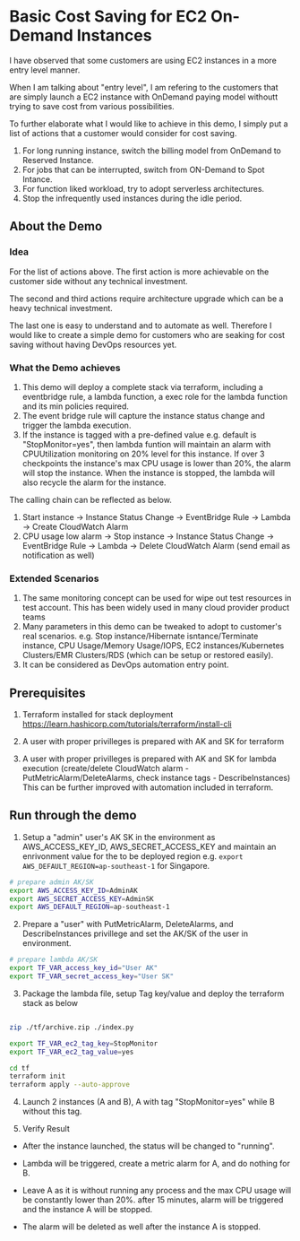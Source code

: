 # Basic Cost Saving for EC2 On-Demand Instances

I have observed that some customers are using EC2 instances in a more entry level manner.

When I am talking about "entry level", I am refering to the customers that are simply launch a EC2 instance with OnDemand paying model withoutt trying to save cost from various possibilities.

To further elaborate what I would like to achieve in this demo, I simply put a list of actions that a customer would consider for cost saving.

1. For long running instance, switch the billing model from OnDemand to Reserved Instance.
2. For jobs that can be interrupted, switch from ON-Demand to Spot Intance.
3. For function liked workload, try to adopt serverless architectures.
4. Stop the infrequently used instances during the idle period.


## About the Demo

### Idea

For the list of actions above. The first action is more achievable on the customer side without any technical investment.

The second and third actions require architecture upgrade which can be a heavy technical investment.

The last one is easy to understand and to automate as well. Therefore I would like to create a simple demo for customers who are seaking for cost saving without having DevOps resources yet.

### What the Demo achieves

1. This demo will deploy a complete stack via terraform, including a eventbridge rule, a lambda function, a exec role for the lambda function and its min policies required.
2. The event bridge rule will capture the instance status change and trigger the lambda execution.
3. If the instance is tagged with a pre-defined value e.g. default is "StopMonitor=yes", then lambda funtion will maintain an alarm with CPUUtilization monitoring on 20% level for this instance. If over 3 checkpoints the instance's max CPU usage is lower than 20%, the alarm will stop the instance. When the instance is stopped, the lambda will also recycle the alarm for the instance.

The calling chain can be reflected as below.

1. Start instance -> Instance Status Change -> EventBridge Rule -> Lambda -> Create CloudWatch Alarm
2. CPU usage low alarm -> Stop instance -> Instance Status Change -> EventBridge Rule -> Lambda -> Delete CloudWatch Alarm (send email as notification as well)

### Extended Scenarios

1. The same monitoring concept can be used for wipe out test resources in test account. This has been widely used in many cloud provider product teams
2. Many parameters in this demo can be tweaked to adopt to customer's real scenarios. e.g. Stop instance/Hibernate isntance/Terminate instance, CPU Usage/Memory Usage/IOPS, EC2 instances/Kubernetes Clusters/EMR Clusters/RDS (which can be setup or restored easily). 
3. It can be considered as DevOps automation entry point.

## Prerequisites

1. Terraform installed for stack deployment
https://learn.hashicorp.com/tutorials/terraform/install-cli

2. A user with proper privilleges is prepared with AK and SK for terraform

3. A user with proper privilleges is prepared with AK and SK for lambda execution (create/delete CloudWatch alarm - PutMetricAlarm/DeleteAlarms, check instance tags - DescribeInstances)
This can be further improved with automation included in terraform.

## Run through the demo

1. Setup a "admin" user's AK SK in the environment as AWS_ACCESS_KEY_ID, AWS_SECRET_ACCESS_KEY and maintain an enrivonment value for the to be deployed region e.g. `export AWS_DEFAULT_REGION=ap-southeast-1` for Singapore.

``` bash
# prepare admin AK/SK
export AWS_ACCESS_KEY_ID=AdminAK
export AWS_SECRET_ACCESS_KEY=AdminSK
export AWS_DEFAULT_REGION=ap-southeast-1

```

2. Prepare a "user" with PutMetricAlarm, DeleteAlarms, and DescribeInstances privillege and set the AK/SK of the user in environment.

``` bash
# prepare lambda AK/SK
export TF_VAR_access_key_id="User AK"
export TF_VAR_secret_access_key="User SK"
```

3. Package the lambda file, setup Tag key/value and deploy the terraform stack as below

``` bash

zip ./tf/archive.zip ./index.py

export TF_VAR_ec2_tag_key=StopMonitor
export TF_VAR_ec2_tag_value=yes

cd tf
terraform init
terraform apply --auto-approve

```

4. Launch 2 instances (A and B), A with tag "StopMonitor=yes" while B without this tag.

5. Verify Result

- After the instance launched, the status will be changed to "running".

- Lambda will be triggered, create a metric alarm for A, and do nothing for B.

- Leave A as it is without running any process and the max CPU usage will be constantly lower than 20%. after 15 minutes, alarm will be triggered and the instance A will be stopped.

- The alarm will be deleted as well after the instance A is stopped.

